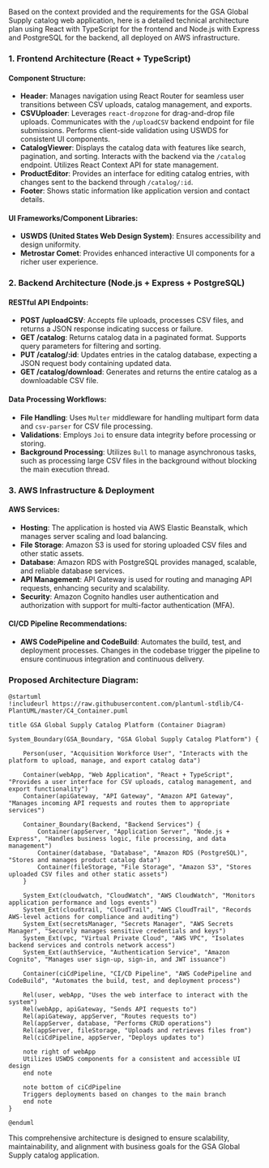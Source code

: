 Based on the context provided and the requirements for the GSA Global Supply catalog web application, here is a detailed technical architecture plan using React with TypeScript for the frontend and Node.js with Express and PostgreSQL for the backend, all deployed on AWS infrastructure.

### 1. Frontend Architecture (React + TypeScript)

#### Component Structure:
- **Header**: Manages navigation using React Router for seamless user transitions between CSV uploads, catalog management, and exports.
- **CSVUploader**: Leverages `react-dropzone` for drag-and-drop file uploads. Communicates with the `/uploadCSV` backend endpoint for file submissions. Performs client-side validation using USWDS for consistent UI components.
- **CatalogViewer**: Displays the catalog data with features like search, pagination, and sorting. Interacts with the backend via the `/catalog` endpoint. Utilizes React Context API for state management.
- **ProductEditor**: Provides an interface for editing catalog entries, with changes sent to the backend through `/catalog/:id`.
- **Footer**: Shows static information like application version and contact details.

#### UI Frameworks/Component Libraries:
- **USWDS (United States Web Design System)**: Ensures accessibility and design uniformity.
- **Metrostar Comet**: Provides enhanced interactive UI components for a richer user experience.

### 2. Backend Architecture (Node.js + Express + PostgreSQL)

#### RESTful API Endpoints:
- **POST /uploadCSV**: Accepts file uploads, processes CSV files, and returns a JSON response indicating success or failure.
- **GET /catalog**: Returns catalog data in a paginated format. Supports query parameters for filtering and sorting.
- **PUT /catalog/:id**: Updates entries in the catalog database, expecting a JSON request body containing updated data.
- **GET /catalog/download**: Generates and returns the entire catalog as a downloadable CSV file.

#### Data Processing Workflows:
- **File Handling**: Uses `Multer` middleware for handling multipart form data and `csv-parser` for CSV file processing.
- **Validations**: Employs `Joi` to ensure data integrity before processing or storing.
- **Background Processing**: Utilizes `Bull` to manage asynchronous tasks, such as processing large CSV files in the background without blocking the main execution thread.

### 3. AWS Infrastructure & Deployment

#### AWS Services:
- **Hosting**: The application is hosted via AWS Elastic Beanstalk, which manages server scaling and load balancing.
- **File Storage**: Amazon S3 is used for storing uploaded CSV files and other static assets.
- **Database**: Amazon RDS with PostgreSQL provides managed, scalable, and reliable database services.
- **API Management**: API Gateway is used for routing and managing API requests, enhancing security and scalability.
- **Security**: Amazon Cognito handles user authentication and authorization with support for multi-factor authentication (MFA).

#### CI/CD Pipeline Recommendations:
- **AWS CodePipeline and CodeBuild**: Automates the build, test, and deployment processes. Changes in the codebase trigger the pipeline to ensure continuous integration and continuous delivery.

### Proposed Architecture Diagram:
```plantuml
@startuml
!includeurl https://raw.githubusercontent.com/plantuml-stdlib/C4-PlantUML/master/C4_Container.puml

title GSA Global Supply Catalog Platform (Container Diagram)

System_Boundary(GSA_Boundary, "GSA Global Supply Catalog Platform") {

    Person(user, "Acquisition Workforce User", "Interacts with the platform to upload, manage, and export catalog data")

    Container(webApp, "Web Application", "React + TypeScript", "Provides a user interface for CSV uploads, catalog management, and export functionality")
    Container(apiGateway, "API Gateway", "Amazon API Gateway", "Manages incoming API requests and routes them to appropriate services")

    Container_Boundary(Backend, "Backend Services") {
        Container(appServer, "Application Server", "Node.js + Express", "Handles business logic, file processing, and data management")
        Container(database, "Database", "Amazon RDS (PostgreSQL)", "Stores and manages product catalog data")
        Container(fileStorage, "File Storage", "Amazon S3", "Stores uploaded CSV files and other static assets")
    }

    System_Ext(cloudwatch, "CloudWatch", "AWS CloudWatch", "Monitors application performance and logs events")
    System_Ext(cloudtrail, "CloudTrail", "AWS CloudTrail", "Records AWS-level actions for compliance and auditing")
    System_Ext(secretsManager, "Secrets Manager", "AWS Secrets Manager", "Securely manages sensitive credentials and keys")
    System_Ext(vpc, "Virtual Private Cloud", "AWS VPC", "Isolates backend services and controls network access")
    System_Ext(authService, "Authentication Service", "Amazon Cognito", "Manages user sign-up, sign-in, and JWT issuance")

    Container(ciCdPipeline, "CI/CD Pipeline", "AWS CodePipeline and CodeBuild", "Automates the build, test, and deployment process")

    Rel(user, webApp, "Uses the web interface to interact with the system")
    Rel(webApp, apiGateway, "Sends API requests to")
    Rel(apiGateway, appServer, "Routes requests to")
    Rel(appServer, database, "Performs CRUD operations")
    Rel(appServer, fileStorage, "Uploads and retrieves files from")
    Rel(ciCdPipeline, appServer, "Deploys updates to")

    note right of webApp
    Utilizes USWDS components for a consistent and accessible UI design
    end note

    note bottom of ciCdPipeline
    Triggers deployments based on changes to the main branch
    end note
}

@enduml
```

This comprehensive architecture is designed to ensure scalability, maintainability, and alignment with business goals for the GSA Global Supply catalog application.